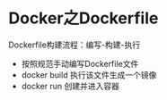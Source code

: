 # Docker之Dockerfile

Dockerfile构建流程：编写-构建-执行

- 按照规范手动编写Dockerfile文件
- docker build 执行该文件生成一个镜像
- docker run 创建并进入容器
